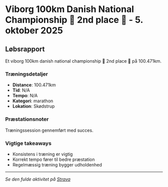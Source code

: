 # Viborg 100km Danish National Championship 💪 2nd place 🥈 - 5. oktober 2025

## Løbsrapport

Et viborg 100km danish national championship 💪 2nd place 🥈 på 100.471km.

### Træningsdetaljer

- **Distance**: 100.471km
- **Tid**: N/A
- **Tempo**: N/A
- **Kategori**: marathon
- **Lokation**: Skødstrup

### Præstationsnoter

Træningssession gennemført med succes.

### Vigtige takeaways

- Konsistens i træning er vigtig
- Korrekt tempo fører til bedre præstation
- Regelmæssig træning bygger udholdenhed

---

_Se den fulde aktivitet på [Strava](https://www.strava.com/activities/11172275923)_
